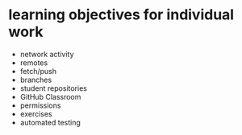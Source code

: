 # learning objectives for individual work

* network activity
* remotes
* fetch/push
* branches
* student repositories
* GitHub Classroom
* permissions
* exercises
* automated testing
